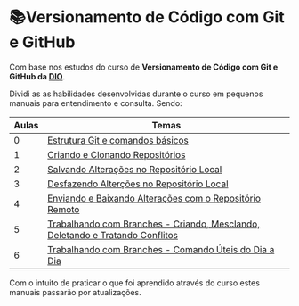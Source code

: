 # :books:Versionamento de Código com Git e GitHub

Com base nos estudos do curso de **Versionamento de Código com Git e GitHub da [DIO](https://dio.me/)**.

Dividi as as habilidades desenvolvidas durante o curso em pequenos manuais para entendimento e consulta. Sendo:

| Aulas | Temas                                                        |
| :---- | ------------------------------------------------------------ |
| 0     | [Estrutura Git e comandos básicos](https://github.com/Gerebabh/Git_GitHub_Curso_DIO/blob/64f89376616ddaf8e9c9a244bb4b806c81d33d89/Aula%201%20-%20Criando%20e%20Clonando%20Reposit%C3%B3rios.md) |
| 1     | [Criando e Clonando Repositórios](https://github.com/Gerebabh/Git_GitHub_Curso_DIO/blob/64f89376616ddaf8e9c9a244bb4b806c81d33d89/Aula%202%20-%20Salvando%20Altera%C3%A7%C3%B5es%20no%20Reposit%C3%B3rio%20Local.md) |
| 2     | [Salvando Alterações no Repositório Local](https://github.com/Gerebabh/Git_GitHub_Curso_DIO/blob/64318dfea47556390bdb9eff2a2944afd3372648/Aula%202%20-%20Salvando%20Altera%C3%A7%C3%B5es%20no%20Reposit%C3%B3rio%20Local.md) |
| 3     | [Desfazendo Alterções no Repositório Local](https://github.com/Gerebabh/Git_GitHub_Curso_DIO/blob/64f89376616ddaf8e9c9a244bb4b806c81d33d89/Aula%203%20-%20Desfazendo%20Alter%C3%A7%C3%B5es%20no%20Reposit%C3%B3rio%20Local.md) |
| 4     | [Enviando e Baixando Alterações com o Repositório Remoto](https://github.com/Gerebabh/Git_GitHub_Curso_DIO/blob/64f89376616ddaf8e9c9a244bb4b806c81d33d89/Aula%204%20-%20Enviando%20e%20Baixando%20Altera%C3%A7%C3%B5es%20com%20o%20Reposit%C3%B3rio%20Remoto.md) |
| 5     | [Trabalhando com Branches - Criando, Mesclando, Deletando e Tratando Conflitos](https://github.com/Gerebabh/Git_GitHub_Curso_DIO/blob/64f89376616ddaf8e9c9a244bb4b806c81d33d89/Aula%205%20-%20Trabalhando%20com%20Branches%20-%20Criando%2C%20Mesclando%2C%20Deletando%20e%20Tratando%20Conflitos.md) |
| 6     | [Trabalhando com Branches - Comando Úteis do Dia a Dia](https://github.com/Gerebabh/Git_GitHub_Curso_DIO/blob/64f89376616ddaf8e9c9a244bb4b806c81d33d89/Aula%206%20-%20Trabalhando%20com%20Branches%20-%20Comando%20%C3%9Ateis%20do%20Dia%20a%20Dia.md) |

Com o intuito de praticar o que foi aprendido através do curso estes manuais passarão por atualizações.
